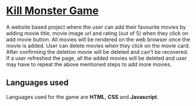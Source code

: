 <h1><a href="https://www.udemy.com/course/javascript-the-complete-guide-2020-beginner-advanced/">Kill Monster Game</a></h1>
<p>A website based project where the user can add their favourite movies by adding movie title, movie image url and rating (out of 5) when they click on add movie button. All movies will be rendered on the web browser once the movie is added. User can delete movies when they click on the movie card. After confirming the deletion movie will be deleted and can't be recovered. If a user refreshed the page, all the added movies will be deleted and user may have to repeat the above mentioned steps to add more movies.</p>
<h2>Languages used</h2>
<p>Languages used for the game are <b>HTML</b>, <b>CSS</b> and <b>Javascript</b>.</p>
